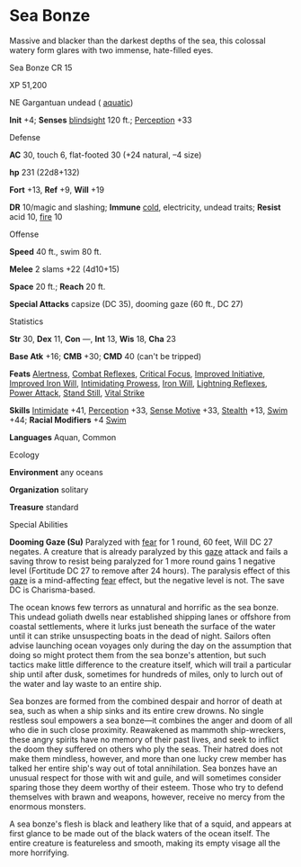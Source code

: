 # Sea Bonze

Massive and blacker than the darkest depths of the sea, this colossal watery form glares with two immense, hate-filled eyes.

Sea Bonze CR 15

XP 51,200

NE Gargantuan undead ( [aquatic](monsters/creatureTypes#_aquatic-subtype))

**Init** +4; **Senses** [blindsight](monsters/universalMonsterRules#_blindsight) 120 ft.; [Perception](skills/perception#_perception) +33

Defense

**AC** 30, touch 6, flat-footed 30 (+24 natural, –4 size)

**hp** 231 (22d8+132)

**Fort** +13, **Ref** +9, **Will** +19

**DR** 10/magic and slashing; **Immune** [cold](monsters/creatureTypes#_cold-subtype), electricity, undead traits; **Resist** acid 10, [fire](monsters/creatureTypes#_fire-subtype) 10

Offense

**Speed** 40 ft., swim 80 ft.

**Melee** 2 slams +22 (4d10+15)

**Space** 20 ft.; **Reach** 20 ft.

**Special Attacks** capsize (DC 35), dooming gaze (60 ft., DC 27)

Statistics

**Str** 30, **Dex** 11, **Con** —, **Int** 13, **Wis** 18, **Cha** 23

**Base Atk** +16; **CMB** +30; **CMD** 40 (can't be tripped)

**Feats** [Alertness](feats#_alertness), [Combat Reflexes](feats#_combat-reflexes), [Critical Focus](feats#_critical-focus), [Improved Initiative](feats#_improved-initiative), [Improved Iron Will](feats#_improved-iron-will), [Intimidating Prowess](feats#_intimidating-prowess), [Iron Will](feats#_iron-will), [Lightning Reflexes](feats#_lightning-reflexes), [Power Attack](feats#_power-attack), [Stand Still](feats#_stand-still), [Vital Strike](feats#_vital-strike)

**Skills** [Intimidate](skills/intimidate#_intimidate) +41, [Perception](skills/perception#_perception) +33, [Sense Motive](skills/senseMotive#_sense-motive) +33, [Stealth](skills/stealth#_stealth) +13, [Swim](skills/swim#_swim) +44; **Racial Modifiers** +4 [Swim](skills/swim#_swim)

**Languages** Aquan, Common

Ecology

**Environment** any oceans

**Organization** solitary

**Treasure** standard

Special Abilities

**Dooming Gaze (Su)** Paralyzed with [fear](monsters/universalMonsterRules#_fear-(su-or-sp)) for 1 round, 60 feet, Will DC 27 negates. A creature that is already paralyzed by this [gaze](monsters/universalMonsterRules#_gaze) attack and fails a saving throw to resist being paralyzed for 1 more round gains 1 negative level (Fortitude DC 27 to remove after 24 hours). The paralysis effect of this [gaze](monsters/universalMonsterRules#_gaze) is a mind-affecting [fear](monsters/universalMonsterRules#_fear-(su-or-sp)) effect, but the negative level is not. The save DC is Charisma-based.

The ocean knows few terrors as unnatural and horrific as the sea bonze. This undead goliath dwells near established shipping lanes or offshore from coastal settlements, where it lurks just beneath the surface of the water until it can strike unsuspecting boats in the dead of night. Sailors often advise launching ocean voyages only during the day on the assumption that doing so might protect them from the sea bonze's attention, but such tactics make little difference to the creature itself, which will trail a particular ship until after dusk, sometimes for hundreds of miles, only to lurch out of the water and lay waste to an entire ship.

Sea bonzes are formed from the combined despair and horror of death at sea, such as when a ship sinks and its entire crew drowns. No single restless soul empowers a sea bonze—it combines the anger and doom of all who die in such close proximity. Reawakened as mammoth ship-wreckers, these angry spirits have no memory of their past lives, and seek to inflict the doom they suffered on others who ply the seas. Their hatred does not make them mindless, however, and more than one lucky crew member has talked her entire ship's way out of total annihilation. Sea bonzes have an unusual respect for those with wit and guile, and will sometimes consider sparing those they deem worthy of their esteem. Those who try to defend themselves with brawn and weapons, however, receive no mercy from the enormous monsters.

A sea bonze's flesh is black and leathery like that of a squid, and appears at first glance to be made out of the black waters of the ocean itself. The entire creature is featureless and smooth, making its empty visage all the more horrifying.

